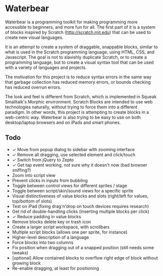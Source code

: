 # Waterbear

Waterbear is a programming toolkit for making programming more accessible to beginners, and more fun for all. The first part of it is a system of blocks inspired by Scratch (http://scratch.mit.edu) that can be used to create new visual languages.

It is an attempt to create a system of draggable, snappable blocks, similar to what is used in the Scratch programming language, using HTML, CSS, and Javascript. The goal is not to slavishly duplicate Scratch, or to create a programming language, but to create a visual syntax tool that can be used with a variety of languages and projects.

The motivation for this project is to reduce syntax errors in the same way that garbage collection has reduced memory errors, or bounds checking has reduced overrun errors.

The look and feel is different from Scratch, which is implemented in Squeak Smalltalk's Morphic environment. Scratch Blocks are intended to use web technologies naturally, without trying to force them into a different paradigm. In other words, this project is attempting to create blocks in a web-centric way. Waterbear is also trying to be easy to use on both desktop/laptop browsers and on iPads and smart phones.

## Todo

* ✓ Move from popup dialog to sidebar with zooming interface
* ✓ Remove all dragging, use selected element and click/touch
* ✓ Switch from jQuery to Zepto
* ✓ Get tap event working, not sure why it doesn't now (bad browser sniffing?)
* Zoom into script view
* Prevent clicks in inputs from bubbling
* Toggle between control views for different sprites / stage
* Toggle between script/skin/sound views for a specific sprite
* Visual distinctiveness of value blocks and slots (right/left for values, top/bottom of slots)
* Test on iPad (fixing drag'n'drop on touch devices requires research)
* Get rid of double-handling clicks (inserting multiple blocks per click)
* ✓ Reduce padding in value blocks
* Remove blocks delete key or trash icon
* Create a larger script workspace, with scrollbars
* Multiple script blocks (allows one per sprite, for instance)
* Higher-level description of a language
* Force blocks into two columns
* Fix position when dragging out of a snapped position (still needs some tweaks)
* [optional] Allow contained blocks to overflow right edge of block without growing block
* Re-enable dragging, at least for positioning


